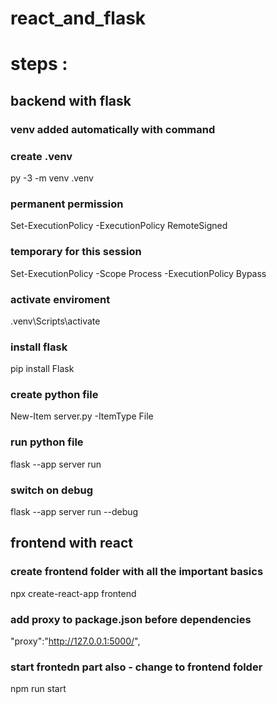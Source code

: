 # react_and_flask

# steps : 

## backend with flask

### venv added automatically with command 

### create .venv
py -3 -m venv .venv
### permanent permission
Set-ExecutionPolicy -ExecutionPolicy RemoteSigned
### temporary for this session
Set-ExecutionPolicy -Scope Process -ExecutionPolicy Bypass
### activate enviroment
.venv\Scripts\activate

### install flask
pip install Flask

### create python file
New-Item server.py -ItemType File

### run python file
flask --app server run

### switch on debug
flask --app server run --debug

## frontend with react

### create frontend folder with all the important basics
npx create-react-app frontend

### add proxy to package.json before dependencies

"proxy":"http://127.0.0.1:5000/",

### start frontedn part also - change to frontend folder

npm run start